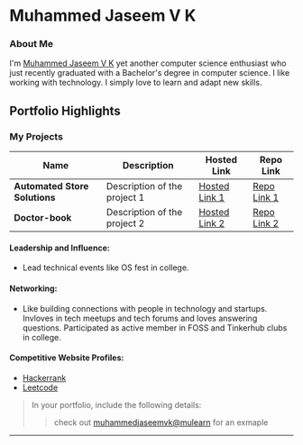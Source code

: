 # Muhammed Jaseem V K

### About Me

I'm [Muhammed Jaseem V K](https://app.mulearn.org/profile/muhammedjaseemvk@mulearn) yet another computer science enthusiast who just recently graduated with a Bachelor's degree in computer science. I like working with technology. I simply love to learn and adapt new skills.


## Portfolio Highlights

### My Projects

| Name                | Description                                                               | Hosted Link                              | Repo Link                                                      |
|---------------------|---------------------------------------------------------------------------|------------------------------------------|----------------------------------------------------------------|
| **Automated Store Solutions**  | Description of the project 1                                              | [Hosted Link 1](https://virtualdom.tech/)    | [Repo Link 1](https://github.com/MuhammedJaseemVK/storio-frontend)             |
| **Doctor-book**  | Description of the project 2                                              | [Hosted Link 2](https://doctor-book.onrender.com/)    | [Repo Link 2](https://github.com/MuhammedJaseemVK/doctor-book)             |

#### Leadership and Influence:

- Lead technical events like OS fest in college.

#### Networking:

- Like building connections with people in technology and startups. Invloves in tech meetups and tech forums and loves answering questions. Participated as active member in FOSS and Tinkerhub clubs in college.

#### Competitive Website Profiles:

- [Hackerrank](https://www.hackerrank.com/profile/coderjaseem)
- [Leetcode](https://leetcode.com/u/CoderJaseem/)



> In your portfolio, include the following details:
>> check out [muhammedjaseemvk@mulearn](./profiles/muhammedjaseemvk@mulearn) for an exmaple

---
